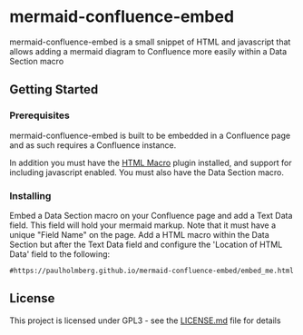 # mermaid-confluence-embed

mermaid-confluence-embed is a small snippet of HTML and javascript that allows adding a mermaid diagram to Confluence more easily within a Data Section macro

## Getting Started

### Prerequisites

mermaid-confluence-embed is built to be embedded in a Confluence page and as such requires a Confluence instance.

In addition you must have the [HTML Macro](https://bobswift.atlassian.net/wiki/spaces/HTML/pages/6422530/HTML+Macro) plugin installed, and support for including javascript enabled. You must also have the Data Section macro.

### Installing

Embed a Data Section macro on your Confluence page and add a Text Data field. This field will hold your mermaid markup. Note that it must have a unique "Field Name" on the page. Add a HTML macro within the Data Section but after the Text Data field and configure the 'Location of HTML Data' field to the following:

```
#https://paulholmberg.github.io/mermaid-confluence-embed/embed_me.html
```

## License

This project is licensed under GPL3 - see the [LICENSE.md](LICENSE.md) file for details
